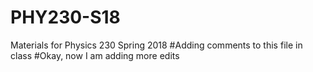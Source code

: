 # PHY230-S18
Materials for Physics 230 Spring 2018
#Adding comments to this file in class
#Okay, now I am adding more edits
